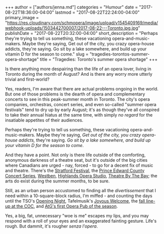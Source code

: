 +++
author = ["authors/jenna.md"]
categories = "Humour"
date = "2017-08-22T18:36:00-04:00"
lastmod = "2017-08-22T22:24:00-04:00"
primary_image = "https://res.cloudinary.com/schmopera/image/upload/v1545409169/media/webhook-uploads/1503442700007/2017-08-22---Toronto.jpg.jpg"
publishDate = "2017-08-22T20:32:00-04:00"
short_description = "Perhaps they&#039;re trying to tell us something, these vacationing opera-and-music-makers. Maybe they&#039;re saying, Get out of the city, you crazy opera-house addicts, they&#039;re saying. Go sit by a lake somewhere, and build up your vitamin D for the season to come."
slug = "tragedies-torontos-summer-opera-shortage"
title = "Tragedies: Toronto&#039;s summer opera shortage"
+++

Is there anything more despairing than the life of an opera lover, living in Toronto during the month of August? And is there any worry more utterly trivial and first-world?

Yes, readers, I'm aware that there are actual problems ongoing in the world. But one of those problems is the dearth of opera and complementary concerts to see in this peak-summer month in Toronto. The city's opera companies, orchestras, concert series, and even so-called "summer opera festivals" tend to dry up by early August; it's as though they've all conspired to take their annual hiatus at the same time, with simply *no regard* for the insatiable appetites of their audiences.

Perhaps they're trying to tell us something, these vacationing opera-and-music-makers. Maybe they're saying, *Get out of the city, you crazy opera-house addicts,* they're saying. *Go sit by a lake somewhere, and build up your vitamin D for the season to come*.

And they have a point. Not only is there life outside of the comforting, anonymous darkness of a theatre seat, but it's outside of the big cities where Canadians are urged - nay, forced - to go for a decent fix of music and theatre. There's the [Stratford Festival](https://www.stratfordfestival.ca/), the [Prince Edward County Concert Series](http://prince-edward-county.com/event/pec-concert-series-2017/), [Westben](http://www.westben.ca/), [Highlands Opera Studio](http://www.highlandsoperastudio.com/), [Theatre By The Bay](http://theatrebythebay.com/); the arts do exist during the summer months, to be sure.

Still, as an urban person accustomed to finding all the *divertissement* that I need within a 10-square-block radius, I'm miffed - and counting the days until the TSO's [Opening Night](https://www.tso.ca/concert/opening-night-life-pi), Tafelmusik's [Joyous Welcome](http://www.tafelmusik.org/concert-calendar/concert/joyous-welcome), the [fall line-up at the COC](http://coc.ca/PerformancesAndTickets.aspx), and [AtG's first Opera Pub of the season](http://againstthegraintheatre.com/opera-pub/).

Yes, a big, fat, unnecessary "woe is me" escapes my lips, and you may respond with a roll of your eyes and an exaggerated fainting gesture. Life's rough. But dammit, it's rougher *senza l'opera*.
